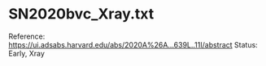 # SN2020bvc_Xray.txt

Reference: https://ui.adsabs.harvard.edu/abs/2020A%26A...639L..11I/abstract
Status: Early, Xray
